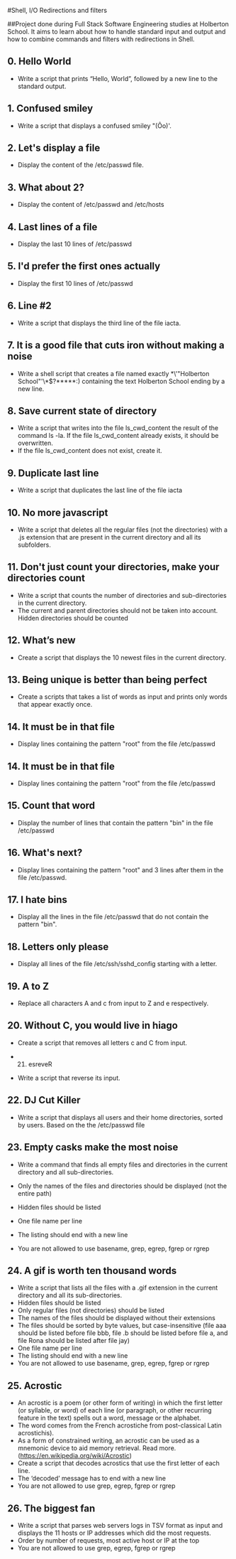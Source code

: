 #Shell, I/O Redirections and filters

##Project done during Full Stack Software Engineering studies at Holberton School. It aims to learn about how to handle standard input and output and how to combine commands and filters with redirections in Shell.

## 0. Hello World

- Write a script that prints “Hello, World”, followed by a new line to the standard output.

## 1. Confused smiley

- Write a script that displays a confused smiley "(Ôo)'.

## 2. Let's display a file

- Display the content of the /etc/passwd file.

## 3. What about 2?

- Display the content of /etc/passwd and /etc/hosts

## 4. Last lines of a file

- Display the last 10 lines of /etc/passwd

## 5. I'd prefer the first ones actually

- Display the first 10 lines of /etc/passwd

## 6. Line #2

- Write a script that displays the third line of the file iacta.

## 7. It is a good file that cuts iron without making a noise

- Write a shell script that creates a file named exactly \*\\'"Holberton School"\'\\*$\?\*\*\*\*\*:) containing the text Holberton School ending by a new line.

## 8. Save current state of directory

- Write a script that writes into the file ls_cwd_content the result of the command ls -la. If the file ls_cwd_content already exists, it should be overwritten. 
- If the file ls_cwd_content does not exist, create it.

## 9. Duplicate last line

- Write a script that duplicates the last line of the file iacta

## 10. No more javascript
- Write a script that deletes all the regular files (not the directories) with a .js extension that are present in the current directory and all its subfolders.

## 11. Don't just count your directories, make your directories count

- Write a script that counts the number of directories and sub-directories in the current directory. 
- The current and parent directories should not be taken into account. Hidden directories should be counted

## 12. What’s new

- Create a script that displays the 10 newest files in the current directory.

## 13. Being unique is better than being perfect

- Create a scripts that takes a list of words as input and prints only words that appear exactly once.

## 14. It must be in that file

- Display lines containing the pattern "root" from the file /etc/passwd

## 14. It must be in that file

- Display lines containing the pattern "root" from the file /etc/passwd

## 15. Count that word

- Display the number of lines that contain the pattern "bin" in the file /etc/passwd

## 16. What's next?

- Display lines containing the pattern "root" and 3 lines after them in the file /etc/passwd.

## 17. I hate bins

- Display all the lines in the file /etc/passwd that do not contain the pattern "bin".

## 18. Letters only please

- Display all lines of the file /etc/ssh/sshd_config starting with a letter.

## 19. A to Z

- Replace all characters A and c from input to Z and e respectively.

## 20. Without C, you would live in hiago

- Create a script that removes all letters c and C from input.

- 21. esreveR

- Write a script that reverse its input.

## 22. DJ Cut Killer

- Write a script that displays all users and their home directories, sorted by users. Based on the the /etc/passwd file

## 23.  Empty casks make the most noise

- Write a command that finds all empty files and directories in the current directory and all sub-directories.

- Only the names of the files and directories should be displayed (not the entire path)
- Hidden files should be listed
- One file name per line
- The listing should end with a new line
- You are not allowed to use basename, grep, egrep, fgrep or rgrep

## 24. A gif is worth ten thousand words

- Write a script that lists all the files with a .gif extension in the current directory and all its sub-directories.
- Hidden files should be listed
- Only regular files (not directories) should be listed
- The names of the files should be displayed without their extensions
- The files should be sorted by byte values, but case-insensitive (file aaa should be listed before file bbb, file .b should be listed before file a, and file Rona should be listed after file jay)
- One file name per line
- The listing should end with a new line
- You are not allowed to use basename, grep, egrep, fgrep or rgrep

## 25. Acrostic

- An acrostic is a poem (or other form of writing) in which the first letter (or syllable, or word) of each line (or paragraph, or other recurring feature in the text) spells out a word, message or the alphabet. 
- The word comes from the French acrostiche from post-classical Latin acrostichis). 
- As a form of constrained writing, an acrostic can be used as a mnemonic device to aid memory retrieval. Read more.(https://en.wikipedia.org/wiki/Acrostic)
- Create a script that decodes acrostics that use the first letter of each line.
- The ‘decoded’ message has to end with a new line
- You are not allowed to use grep, egrep, fgrep or rgrep

## 26. The biggest fan

- Write a script that parses web servers logs in TSV format as input and displays the 11 hosts or IP addresses which did the most requests.
- Order by number of requests, most active host or IP at the top
- You are not allowed to use grep, egrep, fgrep or rgrep
